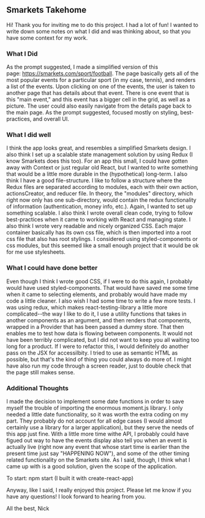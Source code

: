 ## Smarkets Takehome
Hi! Thank you for inviting me to do this project. I had a lot of fun! I wanted to write down some notes on what I did and was thinking about, so that you have some context for my work.

### What I Did
As the prompt suggested, I made a simplified version of this page: https://smarkets.com/sport/football. The page basically gets all of the most popular events for a particular sport (in my case, tennis), and renders a list of the events. Upon clicking on one of the events, the user is taken to another page that has details about that event. There is one event that is this "main event," and this event has a bigger cell in the grid, as well as a picture. The user could also easily navigate from the details page back to the main page. As the prompt suggested, focused mostly on styling, best-practices, and overall UI.

### What I did well
I think the app looks great, and resembles a simplified Smarkets design. I also think I set up a scalable state management solution by using Redux (I know Smarkets does this too). For an app this small, I could have gotten away with Context or just regular old React, but I wanted to write something that would be a little more durable in the (hypothetical) long-term. I also think I have a good file-structure. I like to follow a structure where the Redux files are separated according to modules, each with their own action, actionsCreator, and reducer file. In theory, the "modules" directory, which right now only has one sub-directory, would contain the redux functionality of information (authentication, money info, etc.). Again, I wanted to set up something scalable.
I also think I wrote overall clean code, trying to follow best-practices when it came to working with React and managing state. I also think I wrote very readable and nicely organized CSS. Each major container basically has its own css file, which is then imported into a root css file that also has root stylings. I considered using styled-components or css modules, but this seemed like a small enough project that it would be ok for me use stylesheets.

### What I could have done better
Even though I think I wrote good CSS, if I were to do this again, I probably would have used styled-components. That would have saved me some time when it came to selecting elements, and probably would have made my code a little cleaner.
I also wish I had some time to write a few more tests. I was using redux, which makes react-testing-library a little more complicated--the way I like to do it, I use a utility functions that takes in another components as an argument, and then renders that components, wrapped in a Provider that has been passed a dummy store. That then enables me to test how data is flowing between components. It would not have been terribly complicated, but I did not want to keep you all waiting too long for a product.
If I were to refactor this, I would definitely do another pass on the JSX for accessilbity. I tried to use as semantic HTML as possible, but that's the kind of thing you could always do more of. I might have also run my code through a screen reader, just to double check that the page still makes sense.

### Additional Thoughts
I made the decision to implement some date functions in order to save myself the trouble of importing the enormous moment.js library. I only needed a little date functionality, so it was worth the extra coding on my part. They probably do not account for all edge cases (I would almost certainly use a library for a larger application), but they serve the needs of this app just fine. With a little more time withe API, I probably could have figued out way to have the events display also tell you when an event is actually live (right now any event that whose start time is earlier than the present time just say "HAPPENING NOW"), and some of the other timing related functionality on the Smarkets site. As I said, though, I think what I came up with is a good solution, given the scope of the application.

To start: npm start (I built it with create-react-app)

Anyway, like I said, I really enjoyed this project. Please let me know if you have any questions! I look forward to hearing from you.

All the best, 
Nick
